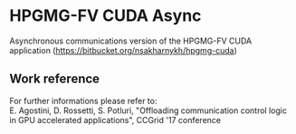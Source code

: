 # HPGMG-FV CUDA Async

Asynchronous communications version of the HPGMG-FV CUDA application (https://bitbucket.org/nsakharnykh/hpgmg-cuda)

## Work reference

For further informations please refer to: <br>
E. Agostini, D. Rossetti, S. Potluri, "Offloading communication control logic in GPU accelerated applications", CCGrid '17 conference
